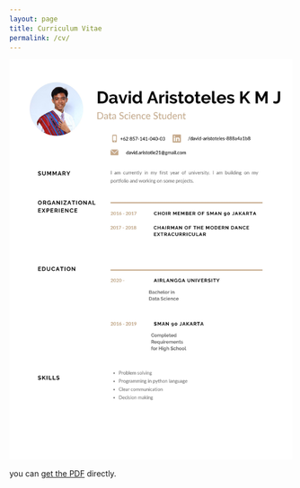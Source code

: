 ```yaml
---
layout: page
title: Curriculum Vitae
permalink: /cv/
---
```


![](0001.jpg)

you can [get the PDF](CV.pdf) directly.
